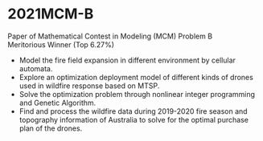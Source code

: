 # 2021MCM-B
Paper of Mathematical Contest in Modeling (MCM) Problem B  
Meritorious Winner (Top 6.27%)
- Model the fire field expansion in different environment by cellular automata.  
- Explore an optimization deployment model of different kinds of drones used in wildfire response based on MTSP.  
- Solve the optimization problem through nonlinear integer programming and Genetic Algorithm.  
- Find and process the wildfire data during 2019-2020 fire season and topography information of Australia to solve for the optimal purchase plan of the drones.

